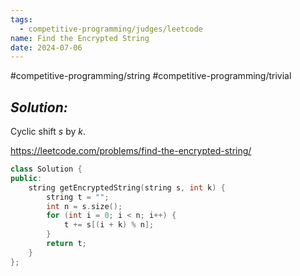 ```yaml
---
tags:
  - competitive-programming/judges/leetcode
name: Find the Encrypted String
date: 2024-07-06
---
```

#competitive-programming/string #competitive-programming/trivial 
## _Solution:_
Cyclic shift $s$ by $k$.

https://leetcode.com/problems/find-the-encrypted-string/
```cpp
class Solution {
public:
    string getEncryptedString(string s, int k) {
        string t = "";
        int n = s.size();
        for (int i = 0; i < n; i++) {
            t += s[(i + k) % n];
        }
        return t;
    }
};
```